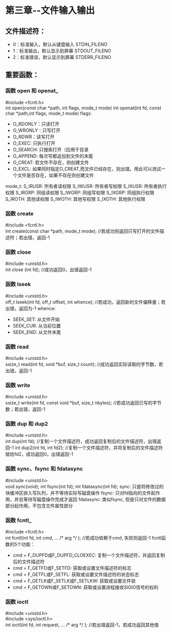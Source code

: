 # 第三章--文件输入输出
## 文件描述符：
- 0：标准输入，默认从键盘输入 STDIN_FILENO
- 1：标准输出，默认显示到屏幕 STDOUT_FILENO
- 2：标准错误，默认显示到屏幕 STDERR_FILENO

## 重要函数：  
### 函数 open 和 openat_ 
#include <fcntl.h>  
int open(const char *path, int flags, mode_t mode)
int openat(int fd, const char *path,int flags, mode_t mode)
flags:
- O_RDONLY：只读打开
- O_WRONLY：只写打开
- O_RDWR：读写打开
- O_EXEC: 只执行打开
- O_SEARCH: 只搜索打开（应用于目录
- O_APPEND: 每次写都追加到文件的末尾
- O_CREAT: 若文件不存在，则创建文件
- O_EXCL: 如果同时指定O_CREAT,而文件已经存在，则出错。用此可以测试一个文件是否存在，如果不存在则创建文件

mode_t:
S_IRUSR: 所有者读权限
S_IWUSR: 所有者写权限
S_IXUSR: 所有者执行权限
S_IRGRP: 同组读权限
S_IWGRP: 同组写权限
S_IXGRP: 同组执行权限
S_IROTH: 其他读权限
S_IWOTH: 其他写权限
S_IXOTH: 其他执行权限


### 函数 create  
#include <fcntl.h>  
int create(const char *path, mode_t mode); //若成功则返回只写打开的文件描述符；若出错，返回-1

### 函数 close  
#include <unistd.h>  
int close (int fd); //成功返回0，出错返回-1

### 函数 lseek  
#include <unistd.h>  
off_t lseek(int fd, off_t offset, int whence); //若成功，返回新的文件偏移量；若出错，返回为-1
whence:
- SEEK_SET: 从文件开始
- SEEK_CUR: 从当前位置
- SEEK_END: 从文件末尾

### 函数 read
#include <unistd.h>  
ssize_t read(int fd, void *buf, size_t count); //成功返回实际读取的字节数，若出错，返回-1


### 函数 write  
#include <unistd.h>  
ssize_t write(int fd, const void *buf, size_t nbytes); //若成功返回已写的字节数；若出错，返回-1


### 函数 dup 和 dup2  
#include <unistd.h>  
int dup(int fd); //复制一个文件描述符，成功返回复制后的文件描述符，出错返回-1
int dup2(int fd, int fd2); //复制一个文件描述符，并将复制后的文件描述符赋给fd2，成功返回0，出错返回-1


### 函数 sync、fsync 和 fdatasync  
#include <unistd.h>  
void sync(void);
int fsync(int fd);
int fdatasync(int fd);
sync: 只是将修改过的块缓冲区排入写队列，并不等待实际写磁盘操作
fsync: 只对fd指向的文件起作用，并且等待写磁盘操作完成才返回
fdatasync: 类似fsync, 但是只对文件的数据部分起作用，不包含文件属性部分


### 函数 fcntl_  
#include <fcntl.h>  
int fcntl(int fd, int cmd, ... /* arg */ ); //若成功依赖于cmd, 失败则返回-1
fcntl函数的5个功能：
- cmd = F_DUPFD或F_DUPFD_CLOEXEC: 复制一个文件描述符，并返回复制后的文件描述符
- cmd = F_GETFD或F_SETFD: 获取或设置文件描述符的标志
- cmd = F_GETFL或F_SETFL: 获取或设置文件描述符的状态标志
- cmd = F_GETLK或F_SETLK或F_SETLKW: 获取或设置文件锁
- cmd = F_GETOWN或F_SETOWN: 获取或设置进程接收SIGIO信号的权利


### 函数 ioctl  
#include <unistd.h>  
#include <sys/ioctl.h>  
int ioctl(int fd, int request, ... /* arg */ ); //若出错返回-1，若成功返回其他值

